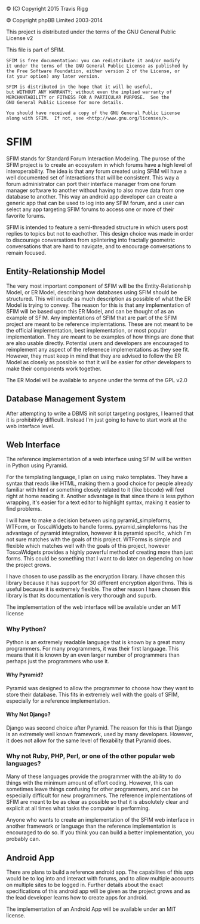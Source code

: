 © (C) Copyright 2015 Travis Rigg

© Copyright phpBB Limited 2003-2014

This project is distributed under the terms of the GNU General Public License v2

This file is part of SFIM.

    SFIM is free documentation: you can redistribute it and/or modify
    it under the terms of the GNU General Public License as published by
    the Free Software Foundation, either version 2 of the License, or
    (at your option) any later version.

    SFIM is distributed in the hope that it will be useful,
    but WITHOUT ANY WARRANTY; without even the implied warranty of
    MERCHANTABILITY or FITNESS FOR A PARTICULAR PURPOSE.  See the
    GNU General Public License for more details.

    You should have received a copy of the GNU General Public License
    along with SFIM.  If not, see <http://www.gnu.org/licenses/>.

# SFIM
SFIM stands for Standard Forum Interaction Modeling. The purose of the SFIM
project is to create an ecosystem in which forums have a high level of
interoperability. The idea is that any forum created using SFIM will have a well
documented set of interactions that will be consistent. This way a forum
administrator can port their interface manager from one forum manager software
to another without having to also move data from one database to another. This
way an android app developer can create a generic app that can be used to log
into any SFIM forum, and a user can select any app targeting SFIM forums to
access one or more of their favorite forums.

SFIM is intended to feature a semi-threaded structure in which users post
replies to topics but not to eachother. This design choice was made in order to
discourage conversations from splintering into fractally geometric conversations
that are hard to navigate, and to encourage conversations to remain focused.

## Entity-Relationship Model
The very most important component of SFIM will be the Entity-Relationship
Model, or ER Model, describing how databases using SFIM should be
structured. This will incude as much description as possible of what the ER
Model is trying to convey. The reason for this is that any implementation of
SFIM will be based upon this ER Model, and can be thought of as an example of
SFIM. Any implentations of SFIM that are part of the SFIM project are meant to
be reference implemtations. These are not meant to be the official
implementation, best implementation, or most popular implementation. They are
meant to be examples of how things are done that are also usable directly.
Potential users and developers are encouraged to reimplement any aspect of the
referenece implementations as they see fit. However, they must keep in mind that
they are advised to follow the ER Model as closely as possible so that it will
be easier for other developers to make their components work together.

The ER Model will be available to anyone under the terms of the GPL v2.0

## Database Management System
After attempting to write a DBMS init script targeting postgres, I learned that
it is prohibitivly difficult. Instead I'm just going to have to start work at
the web interface level.

## Web Interface
The reference implementation of a web interface using SFIM will be written in
Python using Pyramid.

For the templating language, I plan on using mako templates. They have a syntax
that reads like HTML, making them a good choice for people already familiar with
html or something closely related to it (like bbcode) will feel right at home
reading it. Another advantage is that since there is less python wrapping, it's
easier for a text editor to highlight syntax, making it easier to find problems.

I will have to make a decision between using pyramid_simpleforms, WTForm, or
ToscaWidgets to handle forms. pyramid_simpleforms has the advantage of pyramid
integration, however it is pyramid specific, which I'm not sure matches with the
goals of this project. WTForms is simple and flexible which matches well with
the goals of this project, however ToscaWidgets provides a highly powerful
method of creating more than just forms. This could be something that I want to
do later on depending on how the project grows.

I have chosen to use passlib as the encryption library. I have chosen this
library because it has support for 30 different encryption algorithms. This is
useful because it is extremely flexible. The other reason I have chosen this
library is that its documentation is very thorough and supurb.

The implementation of the web interface will be available under an MIT license

### Why Python?
Python is an extremely readable language that is known by a great many
programmers. For many programmers, it was their first language. This means that
it is known by an even larger number of programmers than perhaps just the
programmers who use it.

#### Why Pyramid?
Pyramid was designed to allow the programmer to choose how they want to store
their database. This fits in extremely well with the goals of SFIM, especially
for a reference implementation.

#### Why Not Django?
Django was second choice after Pyramid. The reason for this is that Django is an
extremely well known framework, used by many developers. However, it does not
allow for the same level of flexability that Pyramid does.

### Why not Ruby, PHP, Perl, or one of the other popular web languages?
Many of these languages provide the programmer with the ability to do things
with the minimum amount of effort coding. However, this can sometimes leave
things confusing for other programmers, and can be especially difficult for
new programmers. The reference implementations of SFIM are meant to be as clear
as possible so that it is absolutely clear and explicit at all times what tasks
the computer is performing.

Anyone who wants to create an implementation of the SFIM web interface in
another framework or language than the reference implementation is encouraged to
do so. If you think you can build a better implementation, you probably can.

## Android App
There are plans to build a reference android app. The capabilites of this app
would be to log into and interact with forums, and to allow multiple accounts on
multiple sites to be logged in. Further details about the exact specifications
of this android app will be given as the project grows and as the lead developer
learns how to create apps for android.

The implementation of an Android App will be available under an MIT license.

